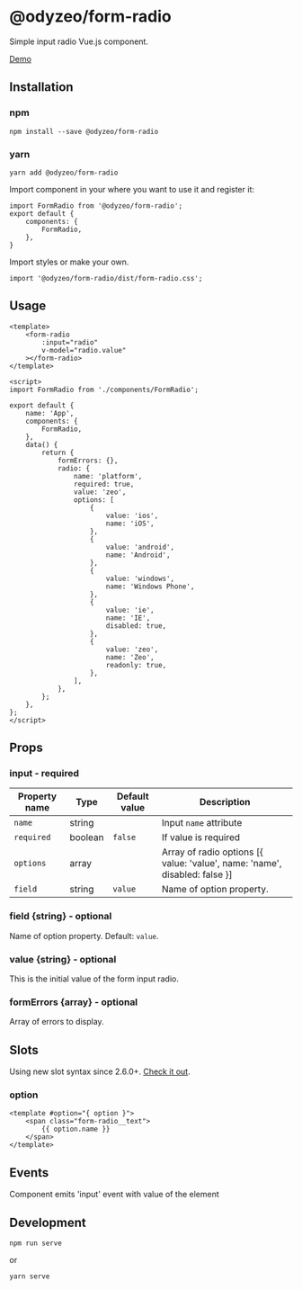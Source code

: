 # @odyzeo/form-radio

Simple input radio Vue.js component.

<a href="https://form-radio-kfdsodka0.now.sh" target="_blank">Demo</a>

## Installation

### npm

```
npm install --save @odyzeo/form-radio
```

### yarn

```
yarn add @odyzeo/form-radio
```

Import component in your where you want to use it and register it:

```
import FormRadio from '@odyzeo/form-radio';
export default {
    components: {
        FormRadio,
    },
}
```

Import styles or make your own.

```
import '@odyzeo/form-radio/dist/form-radio.css';
```

## Usage

```
<template>
    <form-radio
        :input="radio"
        v-model="radio.value"
    ></form-radio>
</template>
```

```
<script>
import FormRadio from './components/FormRadio';

export default {
    name: 'App',
    components: {
        FormRadio,
    },
    data() {
        return {
            formErrors: {},
            radio: {
                name: 'platform',
                required: true,
                value: 'zeo',
                options: [
                    {
                        value: 'ios',
                        name: 'iOS',
                    },
                    {
                        value: 'android',
                        name: 'Android',
                    },
                    {
                        value: 'windows',
                        name: 'Windows Phone',
                    },
                    {
                        value: 'ie',
                        name: 'IE',
                        disabled: true,
                    },
                    {
                        value: 'zeo',
                        name: 'Zeo',
                        readonly: true,
                    },
                ],
            },
        };
    },
};
</script>
```

## Props

### input - required
| Property name | Type | Default value | Description |
| ------------- | ---- | ------------- | ----------- |
| `name` | string | | Input `name` attribute |
| `required` | boolean | `false` | If value is required |
| `options` | array | | Array of radio options [{ value: 'value', name: 'name', disabled: false }] |
| `field` | string | `value` | Name of option property. |

### field {string} - optional
Name of option property. Default: `value`.

### value {string} - optional
This is the initial value of the form input radio.

### formErrors {array} - optional
Array of errors to display.

## Slots
Using new slot syntax since 2.6.0+. [Check it out](https://vuejs.org/v2/guide/components-slots.html).

### option
```vue
<template #option="{ option }">
    <span class="form-radio__text">
        {{ option.name }}
    </span>
</template>
```

## Events
Component emits 'input' event with value of the element

## Development

```
npm run serve
```

or

```bash
yarn serve
```
